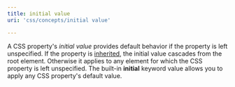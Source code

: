 ```yaml
---
title: initial value
uri: 'css/concepts/initial value'

---
```

A CSS property's *initial value* provides default behavior if the property is left unspecified. If the property is [inherited](/css/concepts/inherited), the initial value cascades from the root element. Otherwise it applies to any element for which the CSS property is left unspecified. The built-in **initial** keyword value allows you to apply any CSS property's default value.